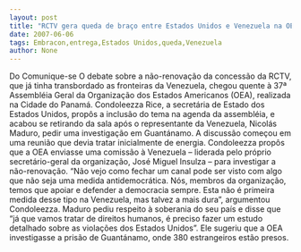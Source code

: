 ```yaml
---
layout: post
title: "RCTV gera queda de braço entre Estados Unidos e Venezuela na OEA"
date: 2007-06-06
tags: Embracon,entrega,Estados Unidos,queda,Venezuela
author: None
---
```

Do Comunique-se
O debate sobre a n&atilde;o-renova&ccedil;&atilde;o da concess&atilde;o da RCTV, que j&aacute; tinha transbordado as fronteiras da Venezuela, chegou quente &agrave; 37&ordf; Assembl&eacute;ia Geral da Organiza&ccedil;&atilde;o dos Estados Americanos (OEA), realizada na Cidade do Panam&aacute;. 
Condoleezza Rice, a secret&aacute;ria de Estado dos Estados Unidos, prop&ocirc;s a inclus&atilde;o do tema na agenda da assembl&eacute;ia, e acabou se retirando da sala ap&oacute;s o representante da Venezuela, Nicol&aacute;s Maduro, pedir uma investiga&ccedil;&atilde;o em Guant&aacute;namo.
A discuss&atilde;o come&ccedil;ou em uma reuni&atilde;o que devia tratar inicialmente de energia. Condoleezza prop&ocirc;s que a OEA enviasse uma comiss&atilde;o &agrave; Venezuela &ndash; liderada pelo pr&oacute;prio secret&aacute;rio-geral da organiza&ccedil;&atilde;o, Jos&eacute; Miguel Insulza &ndash; para investigar a n&atilde;o-renova&ccedil;&atilde;o. 
&ldquo;N&atilde;o vejo como fechar um canal pode ser visto com algo que n&atilde;o seja uma medida antidemocr&aacute;tica. N&oacute;s, membros da organiza&ccedil;&atilde;o, temos que apoiar e defender a democracia sempre. Esta n&atilde;o &eacute; primeira medida desse tipo na Venezuela, mas talvez a mais dura&rdquo;, argumentou Condoleezza.
Maduro pediu respeito &agrave; soberania do seu pa&iacute;s e disse que &ldquo;j&aacute; que vamos tratar de direitos humanos, &eacute; preciso fazer um estudo detalhado sobre as viola&ccedil;&otilde;es dos Estados Unidos&rdquo;. Ele sugeriu que a OEA investigasse a pris&atilde;o de Guant&aacute;namo, onde 380 estrangeiros est&atilde;o presos.
 